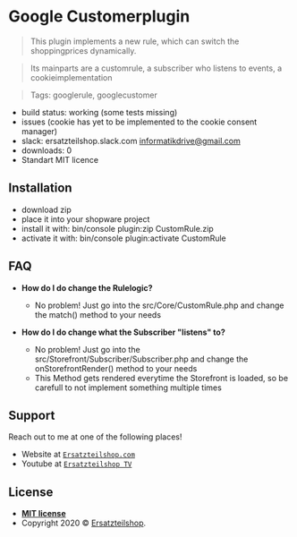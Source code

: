 # Google Customerplugin 

> This plugin implements a new rule, which can switch the shoppingprices dynamically.

> Its mainparts are a customrule, a subscriber who listens to events, a cookieimplementation

> Tags: googlerule, googlecustomer

- build status: working (some tests missing)
- issues (cookie has yet to be implemented to the cookie consent manager)
- slack: ersatzteilshop.slack.com informatikdrive@gmail.com
- downloads: 0
- Standart MIT licence


## Installation

- download zip
- place it into your shopware project
- install it with: bin/console plugin:zip CustomRule.zip
- activate it with: bin/console plugin:activate CustomRule



## FAQ

- **How do I do change the Rulelogic?**
    - No problem! Just go into the src/Core/CustomRule.php and change the match() method to your needs
    
- **How do I do change what the Subscriber "listens" to?**
    - No problem! Just go into the src/Storefront/Subscriber/Subscriber.php and change the onStorefrontRender() method to your needs 
    - This Method gets rendered everytime the Storefront is loaded, so be carefull to not implement something multiple times   

## Support

Reach out to me at one of the following places!

- Website at <a href="https://www.ersatzteilshop.de/kontakt.html" target="_blank">`Ersatzteilshop.com`</a>
- Youtube at <a href="https://www.youtube.com/channel/UCswaJJq4UYbs3hkIOK1akJw" target="_blank">`Ersatzteilshop TV`</a>


## License

- **[MIT license](http://opensource.org/licenses/mit-license.php)**
- Copyright 2020 © <a href="http://fvcproductions.com" target="_blank">Ersatzteilshop</a>.

